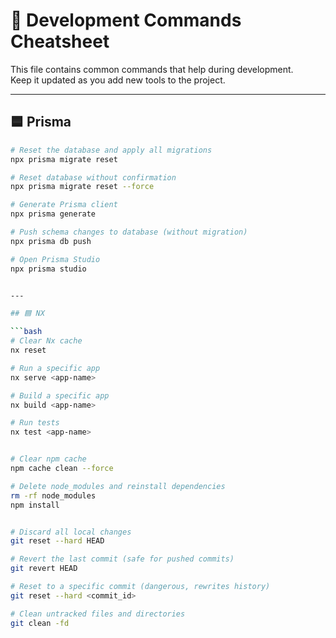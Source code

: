 # 🚀 Development Commands Cheatsheet

This file contains common commands that help during development.  
Keep it updated as you add new tools to the project.

---

## 🟦 Prisma

```bash
# Reset the database and apply all migrations
npx prisma migrate reset

# Reset database without confirmation
npx prisma migrate reset --force

# Generate Prisma client
npx prisma generate

# Push schema changes to database (without migration)
npx prisma db push

# Open Prisma Studio
npx prisma studio


---

## 🟦 NX 

```bash
# Clear Nx cache
nx reset

# Run a specific app
nx serve <app-name>

# Build a specific app
nx build <app-name>

# Run tests
nx test <app-name>


# Clear npm cache
npm cache clean --force

# Delete node_modules and reinstall dependencies
rm -rf node_modules
npm install


# Discard all local changes
git reset --hard HEAD

# Revert the last commit (safe for pushed commits)
git revert HEAD

# Reset to a specific commit (dangerous, rewrites history)
git reset --hard <commit_id>

# Clean untracked files and directories
git clean -fd
